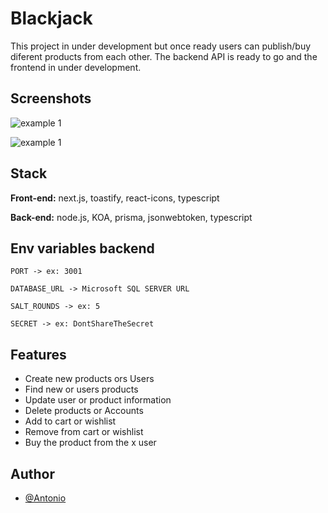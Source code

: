 
# Blackjack
This project in under development but once ready users can publish/buy diferent products from each other. The backend API is ready to go and the frontend in under development.


## Screenshots

![example 1](https://github.com/AntonioSilvaVaz/shopping/blob/main/assets/image.png)

![example 1](https://github.com/AntonioSilvaVaz/shopping/blob/main/assets/gif.gif)


## Stack

**Front-end:** next.js, toastify, react-icons, typescript

**Back-end:** node.js, KOA, prisma, jsonwebtoken, typescript

## Env variables backend

`PORT -> ex: 3001`

`DATABASE_URL -> Microsoft SQL SERVER URL`

`SALT_ROUNDS -> ex: 5`

`SECRET -> ex: DontShareTheSecret`


## Features

- Create new products ors Users
- Find new or users products
- Update user or product information
- Delete products or Accounts
- Add to cart or wishlist
- Remove from cart or wishlist
- Buy the product from the x user
## Author

- [@Antonio](https://github.com/AntonioSilvaVaz)
